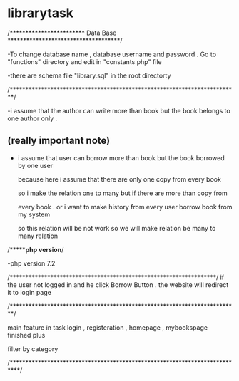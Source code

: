 # librarytask

/************************ Data Base ************************************/

-To change database name , database username and password . Go to "functions" directory and edit in "constants.php" file

-there are schema file "library.sql" in the root directorty


/*************************************************************************/

-i assume that the  author can write more than  book but the book belongs to one author only .

(really important note)
--------------------------
- i assume that user can borrow more than book but the book borrowed by  one user 

	because here i assume that there are only  one copy from every book 

	so i make the relation 	one to many  but if there are more than copy from
					
	every book . or i want to make history from every user borrow book from my system 
	 
	so this relation will be not work so we will make relation be many to many  relation 	

/*****************************php version************************/

-php version 7.2

					
/******************************************************************/
if the user not logged in and he click Borrow Button . the website will redirect it to
login page

/*************************************************************************/

main feature in task login , registeration , homepage , mybookspage  finished plus 

filter by category

/***************************************************************************/





